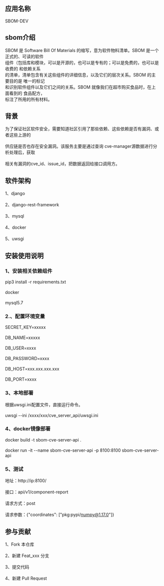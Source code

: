 ## 应用名称 <br>

SBOM-DEV  <br>

## sbom介绍 <br>

SBOM 是 Software Bill Of Materials 的缩写，意为软件物料清单。SBOM 是一个正式的、可读的软件 <br>
组件（包括库和模块，可以是开源的，也可以是专有的；可以是免费的，也可以是收费的 和依赖关系 <br>
的清单，清单包含有关这些组件的详细信息，以及它们的层次关系。SBOM 的主要目的是 唯一的标记 <br>
和识别软件组件以及它们之间的关系。SBOM 就像我们在超市购买食品时，在上面看到的 食品配方，<br>
标注了所用的所有材料。<br>

## 背景 <br>

为了保证社区软件安全，需要知道社区引用了那些依赖、这些依赖是否有漏洞、或者这些上游的 <br>    
供应链是否也存在安全漏洞。该服务主要是通过查询 cve-manager源数据进行分析处理后，获取 <br>  
相关有漏洞的cve_id、issue_id，把数据返回给接口调用方。<br>

## 软件架构 <br>

1、django <br>    
2、django-rest-framework <br>    
3、mysql  <br>    
4、docker  <br>    
5、uwsgi  <br>

## 安装使用说明 <br>

### 1、安装相关依赖组件 <br>

pip3 install -r requirements.txt <br>    
docker <br>    
mysql5.7 <br>

### 2.、配置环境变量 <br>

SECRET_KEY=xxxxx <br>    
DB_NAME=xxxxx <br>    
DB_USER=xxxx <br>    
DB_PASSWORD=xxxx <br>    
DB_HOST=xxx.xxx.xxx.xxx <br>    
DB_PORT=xxxx <br>

### 3、本地部署 <br>

根据uwsgi.ini配置文件，直接运行命令。<br>  
uwsgi --ini /xxxx/xxx/cve_server_api/uwsgi.ini <br>

### 4、docker镜像部署 <br>

docker build -t sbom-cve-server-api .  <br>    
docker run -it --name sbom-cve-server-api -p 8100:8100 sbom-cve-server-api  <br>

### 5、测试 <br>

地址：http://ip:8100/ <br>  
接口：api/v1/component-report  <br>  
请求方式：post <br>  
请求参数：{"coordinates": ["pkg:pypi/numpy@1.17.0"]} <br>

## 参与贡献

1、Fork 本仓库 <br>  
2、新建 Feat_xxx 分支 <br>  
3、提交代码 <br>  
4、新建 Pull Request
